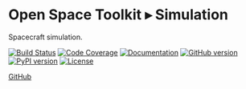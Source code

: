 # Open Space Toolkit ▸ Simulation

Spacecraft simulation.

[![Build Status](https://travis-ci.com/open-space-collective/open-space-toolkit-simulation.svg?branch=master)](https://travis-ci.com/open-space-collective/open-space-toolkit-simulation)
[![Code Coverage](https://codecov.io/gh/open-space-collective/open-space-toolkit-simulation/branch/master/graph/badge.svg)](https://codecov.io/gh/open-space-collective/open-space-toolkit-simulation)
[![Documentation](https://img.shields.io/readthedocs/pip/stable.svg)](https://open-space-collective.github.io/open-space-toolkit-simulation)
[![GitHub version](https://badge.fury.io/gh/open-space-collective%2Fopen-space-toolkit-simulation.svg)](https://badge.fury.io/gh/open-space-collective%2Fopen-space-toolkit-simulation)
[![PyPI version](https://badge.fury.io/py/open-space-toolkit-simulation.svg)](https://badge.fury.io/py/open-space-toolkit-simulation)
[![License](https://img.shields.io/badge/License-Apache%202.0-blue.svg)](https://opensource.org/licenses/Apache-2.0)

[GitHub](https://github.com/open-space-collective/open-space-toolkit-simulation)
